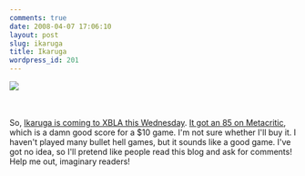 ```yaml
---
comments: true
date: 2008-04-07 17:06:10
layout: post
slug: ikaruga
title: Ikaruga
wordpress_id: 201
---
```


[![](http://sasheldon.files.wordpress.com/2008/04/ikaruga.jpg?w=300)](http://sasheldon.files.wordpress.com/2008/04/ikaruga.jpg?w=300) 


 




So, [Ikaruga is coming to XBLA this Wednesday](http://www.xbox360fanboy.com/2008/04/07/confirmed-ikaruga-to-the-xbla-this-wednesday/). [It got an 85 on Metacritic](http://www.metacritic.com/games/platforms/cube/ikaruga?q=Ikaruga), which is a damn good score for a $10 game. I'm not sure whether I'll buy it. I haven't played many bullet hell games, but it sounds like a good game. I've got no idea, so I'll pretend like people read this blog and ask for comments! Help me out, imaginary readers!
